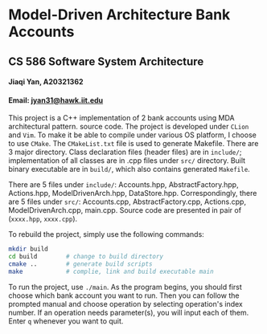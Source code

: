 # Model-Driven Architecture Bank Accounts
## CS 586 Software System Architecture
#### Jiaqi Yan, A20321362 
#### Email: jyan31@hawk.iit.edu

This project is a C++ implementation of 2 bank accounts using MDA architectural pattern. source code. The project is developed under `CLion` and `Vim`. To make it be able to compile under various OS platform, I choose to use `CMake`. The `CMakeList.txt` file is used to generate Makefile. There are 3 major directory. Class declaration files (header files) are in `include/`; implementation of all classes are in .cpp files under `src/` directory. Built binary executable are in `build/`, which also contains generated `Makefile`. 

There are 5 files under `include/`: Accounts.hpp, AbstractFactory.hpp, Actions.hpp, ModelDrivenArch.hpp, DataStore.hpp. Correspondingly, there are 5 files under `src/`: Accounts.cpp, AbstractFactory.cpp, Actions.cpp, ModelDrivenArch.cpp, main.cpp. Source code are presented in pair of (`xxxx.hpp`, `xxxx.cpp`).

To rebuild the project, simply use the following commands:

```bash
mkdir build		
cd build		# change to build directory
cmake ..		# generate build scripts
make 			# complie, link and build executable main
```

To run the project, use `./main`. As the program begins, you should first choose which bank account you want to run. Then you can follow the prompted manual and choose operation by selecting operation's index number. If an operation needs parameter(s), you will input each of them. Enter `q` whenever you want to quit.
